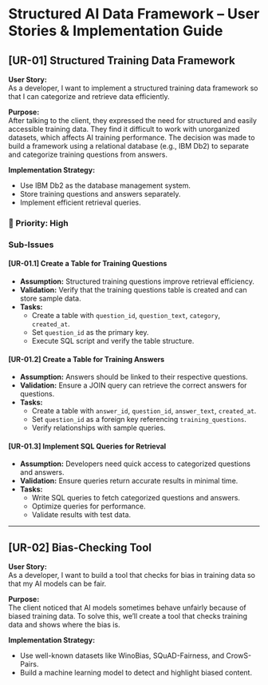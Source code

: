 # Structured AI Data Framework – User Stories & Implementation Guide

## [UR-01] Structured Training Data Framework

**User Story:**  
As a developer, I want to implement a structured training data framework so that I can categorize and retrieve data efficiently.

**Purpose:**  
After talking to the client, they expressed the need for structured and easily accessible training data. They find it difficult to work with unorganized datasets, which affects AI training performance. The decision was made to build a framework using a relational database (e.g., IBM Db2) to separate and categorize training questions from answers.

**Implementation Strategy:**
- Use IBM Db2 as the database management system.
- Store training questions and answers separately.
- Implement efficient retrieval queries.

### 🔴 Priority: High

### Sub-Issues

#### [UR-01.1] Create a Table for Training Questions
- **Assumption:** Structured training questions improve retrieval efficiency.
- **Validation:** Verify that the training questions table is created and can store sample data.
- **Tasks:**
  - Create a table with `question_id`, `question_text`, `category`, `created_at`.
  - Set `question_id` as the primary key.
  - Execute SQL script and verify the table structure.

#### [UR-01.2] Create a Table for Training Answers
- **Assumption:** Answers should be linked to their respective questions.
- **Validation:** Ensure a JOIN query can retrieve the correct answers for questions.
- **Tasks:**
  - Create a table with `answer_id`, `question_id`, `answer_text`, `created_at`.
  - Set `question_id` as a foreign key referencing `training_questions`.
  - Verify relationships with sample queries.

#### [UR-01.3] Implement SQL Queries for Retrieval
- **Assumption:** Developers need quick access to categorized questions and answers.
- **Validation:** Ensure queries return accurate results in minimal time.
- **Tasks:**
  - Write SQL queries to fetch categorized questions and answers.
  - Optimize queries for performance.
  - Validate results with test data.

---

## [UR-02] Bias-Checking Tool

**User Story:**  
As a developer, I want to build a tool that checks for bias in training data so that my AI models can be fair.

**Purpose:**  
The client noticed that AI models sometimes behave unfairly because of biased training data. To solve this, we’ll create a tool that checks training data and shows where the bias is.

**Implementation Strategy:**
- Use well-known datasets like WinoBias, SQuAD-Fairness, and CrowS-Pairs.
- Build a machine learning model to detect and highlight biased content.
